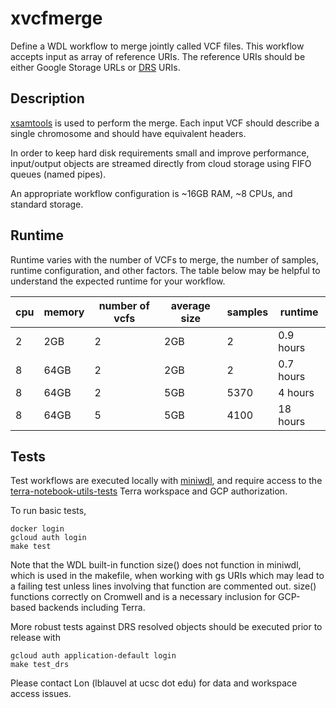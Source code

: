 # xvcfmerge

Define a WDL workflow to merge jointly called VCF files. This workflow accepts input as array of reference URIs. The
reference URIs should be either Google Storage URLs or
[DRS](https://support.terra.bio/hc/en-us/articles/360039330211-Data-Access-with-the-GA4GH-Data-Repository-Service-DRS-)
URIs.

## Description

[xsamtools](https://github.com/DataBiosphere/xsamtools) is used to perform the merge. Each input VCF should describe a single
chromosome and should have equivalent headers.

In order to keep hard disk requirements small and improve performance, input/output objects are streamed directly from
cloud storage using FIFO queues (named pipes).

An appropriate workflow configuration is ~16GB RAM, ~8 CPUs, and standard storage.

## Runtime

Runtime varies with the number of VCFs to merge, the number of samples, runtime configuration, and other factors. The
table below may be helpful to understand the expected runtime for your workflow.

| cpu | memory | number of vcfs | average size | samples | runtime   |
| --- | ------ | -------------- | ------------ | ------- | --------- |
|   2 |    2GB | 2              | 2GB          | 2       | 0.9 hours | 
|   8 |   64GB | 2              | 2GB          | 2       | 0.7 hours | 
|   8 |   64GB | 2              | 5GB          | 5370    |   4 hours |
|   8 |   64GB | 5              | 5GB          | 4100    |  18 hours |

## Tests

Test workflows are executed locally with [miniwdl](https://github.com/chanzuckerberg/miniwdl), and require access to the
[terra-notebook-utils-tests](https://terra.biodatacatalyst.nhlbi.nih.gov/#workspaces/firecloud-cgl/terra-notebook-utils-tests)
Terra workspace and GCP authorization.

To run basic tests,
```
docker login
gcloud auth login
make test
```
Note that the WDL built-in function size() does not function in miniwdl, which is used in the makefile, when working with gs URIs which may lead to a failing test unless lines involving that function are commented out. size() functions correctly on Cromwell and is a necessary inclusion for GCP-based backends including Terra.

More robust tests against DRS resolved objects should be executed prior to release with
```
gcloud auth application-default login
make test_drs
```

Please contact Lon (lblauvel at ucsc dot edu) for data and workspace access issues.
